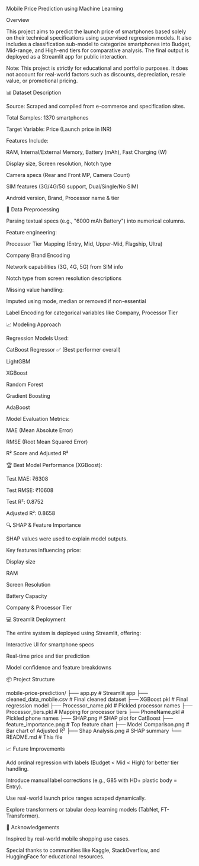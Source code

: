 Mobile Price Prediction using Machine Learning

Overview

This project aims to predict the launch price of smartphones based solely on their technical specifications using supervised regression models. It also includes a classification sub-model to categorize smartphones into Budget, Mid-range, and High-end tiers for comparative analysis. The final output is deployed as a Streamlit app for public interaction.

Note: This project is strictly for educational and portfolio purposes. It does not account for real-world factors such as discounts, depreciation, resale value, or promotional pricing.

📊 Dataset Description

Source: Scraped and compiled from e-commerce and specification sites.

Total Samples: 1370 smartphones

Target Variable: Price (Launch price in INR)

Features Include:

RAM, Internal/External Memory, Battery (mAh), Fast Charging (W)

Display size, Screen resolution, Notch type

Camera specs (Rear and Front MP, Camera Count)

SIM features (3G/4G/5G support, Dual/Single/No SIM)

Android version, Brand, Processor name & tier

🔧 Data Preprocessing

Parsing textual specs (e.g., "6000 mAh Battery") into numerical columns.

Feature engineering:

Processor Tier Mapping (Entry, Mid, Upper-Mid, Flagship, Ultra)

Company Brand Encoding

Network capabilities (3G, 4G, 5G) from SIM info

Notch type from screen resolution descriptions

Missing value handling:

Imputed using mode, median or removed if non-essential

Label Encoding for categorical variables like Company, Processor Tier

📈 Modeling Approach

Regression Models Used:

CatBoost Regressor ✅ (Best performer overall)

LightGBM

XGBoost

Random Forest

Gradient Boosting

AdaBoost

Model Evaluation Metrics:

MAE (Mean Absolute Error)

RMSE (Root Mean Squared Error)

R² Score and Adjusted R²

🏆 Best Model Performance (XGBoost):

Test MAE: ₹6308

Test RMSE: ₹10608

Test R²: 0.8752

Adjusted R²: 0.8658

🔍 SHAP & Feature Importance

SHAP values were used to explain model outputs.

Key features influencing price:

Display size

RAM

Screen Resolution

Battery Capacity

Company & Processor Tier

💻 Streamlit Deployment

The entire system is deployed using Streamlit, offering:

Interactive UI for smartphone specs

Real-time price and tier prediction

Model confidence and feature breakdowns

📦 Project Structure

mobile-price-prediction/
├── app.py                     # Streamlit app
├── cleaned_data_mobile.csv   # Final cleaned dataset
├── XGBoost.pkl               # Final regression model
├── Processor_name.pkl        # Pickled processor names
├── Processor_tiers.pkl       # Mapping for processor tiers
├── PhoneName.pkl             # Pickled phone names
├── SHAP.png                  # SHAP plot for CatBoost
├── feature_importance.png    # Top feature chart
├── Model Comparison.png      # Bar chart of Adjusted R²
├── Shap Analysis.png         # SHAP summary
└── README.md                 # This file

📈 Future Improvements

Add ordinal regression with labels (Budget < Mid < High) for better tier handling.

Introduce manual label corrections (e.g., G85 with HD+ plastic body = Entry).

Use real-world launch price ranges scraped dynamically.

Explore transformers or tabular deep learning models (TabNet, FT-Transformer).

🤝 Acknowledgements

Inspired by real-world mobile shopping use cases.

Special thanks to communities like Kaggle, StackOverflow, and HuggingFace for educational resources.

